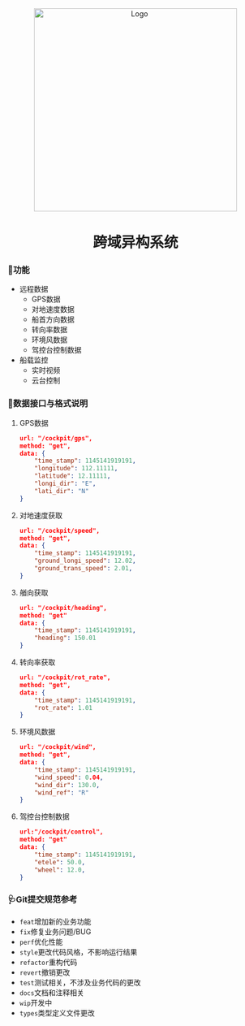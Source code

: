 <div align=center>
    <img src="https://s2.loli.net/2023/01/01/QqlxOoVwS9gjrLy.jpg" alt="Logo" width="400">
    <h1>跨域异构系统</h1>
</div>

### 🦆功能
- 远程数据
    - GPS数据
    - 对地速度数据
    - 船首方向数据
    - 转向率数据
    - 环境风数据
    - 驾控台控制数据
- 船载监控
    - 实时视频
    - 云台控制

### 🦐数据接口与格式说明
1. GPS数据
    ```json
    url: "/cockpit/gps",
    method: "get",
    data: {
        "time_stamp": 1145141919191,
        "longitude": 112.11111,
        "latitude": 12.11111,
        "longi_dir": "E",
        "lati_dir": "N"
    }
    ```
2. 对地速度获取
    ```json
    url: "/cockpit/speed",
    method: "get",
    data: {
        "time_stamp": 1145141919191,
        "ground_longi_speed": 12.02,
        "ground_trans_speed": 2.01,
    }
    ```
3. 艏向获取
    ```json
    url: "/cockpit/heading",
    method: "get"
    data: {
        "time_stamp": 1145141919191,
        "heading": 150.01
    }
    ```
4. 转向率获取
    ```json
    url: "/cockpit/rot_rate",
    method: "get",
    data: {
        "time_stamp": 1145141919191,
        "rot_rate": 1.01
    }
    ```
5. 环境风数据
    ```json
    url: "/cockpit/wind",
    method: "get",
    data: {
        "time_stamp": 1145141919191,
        "wind_speed": 0.04,
        "wind_dir": 130.0,
        "wind_ref": "R"
    }
    ```
6. 驾控台控制数据
    ```json
    url:"/cockpit/control",
    method: "get"
    data: {
        "time_stamp": 1145141919191,
        "etele": 50.0,
        "wheel": 12.0,
    }
    ```

### 🩺Git提交规范参考

- `feat`增加新的业务功能
- `fix`修复业务问题/BUG
- `perf`优化性能
- `style`更改代码风格，不影响运行结果
- `refactor`重构代码
- `revert`撤销更改
- `test`测试相关，不涉及业务代码的更改
- `docs`文档和注释相关
- `wip`开发中
- `types`类型定义文件更改